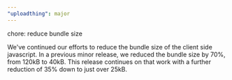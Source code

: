 ```yaml
---
"uploadthing": major
---
```


chore: reduce bundle size

We've continued our efforts to reduce the bundle size of the client side javascript. In a previous minor release, we reduced the bundle size by 70%, from 120kB to 40kB. This release continues on that work with a further reduction of 35% down to just over 25kB.